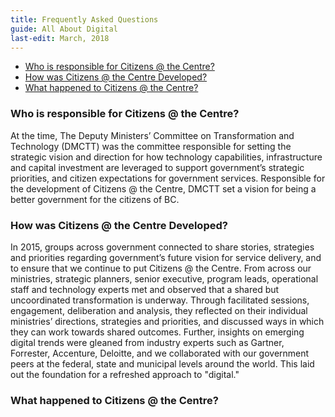 ```yaml
---
title: Frequently Asked Questions
guide: All About Digital
last-edit: March, 2018
---
```


<!-- TOC -->

- [Who is responsible for Citizens @ the Centre?](#who-is-responsible-for-citizens--the-centre)
- [How was Citizens @ the Centre Developed?](#how-was-citizens--the-centre-developed)
- [What happened to Citizens @ the Centre?](#what-happened-to-citizens--the-centre)

<!-- /TOC -->

### Who is responsible for Citizens @ the Centre?

At the time, The Deputy Ministers’ Committee on Transformation and Technology (DMCTT) was the committee responsible for setting the strategic vision and direction for how technology capabilities, infrastructure and capital investment are leveraged to support government’s strategic priorities, and citizen expectations for government services. Responsible for the development of Citizens @ the Centre, DMCTT set a vision for being a better government for the citizens of BC.

### How was Citizens @ the Centre Developed?

In 2015, groups across government connected to share stories, strategies and priorities regarding government’s future vision for service delivery, and to ensure that we continue to put Citizens @ the Centre. From across our ministries, strategic planners, senior executive, program leads, operational staff and technology experts met and observed that a shared but uncoordinated transformation is underway. Through facilitated sessions, engagement, deliberation and analysis, they reflected on their individual ministries’ directions, strategies and priorities, and discussed ways in which they can work towards shared outcomes. Further, insights on emerging digital trends were gleaned from industry experts such as Gartner, Forrester, Accenture, Deloitte, and we collaborated with our government peers at the federal, state and municipal levels around the world. This laid out the foundation for a refreshed approach to "digital."

### What happened to Citizens @ the Centre?

